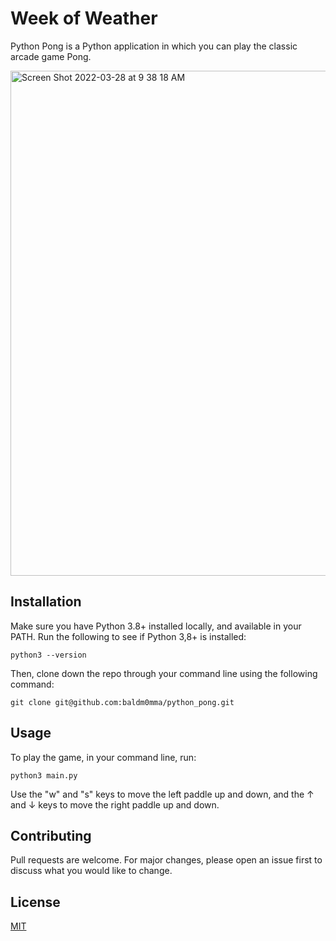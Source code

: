 # Week of Weather

Python Pong is a Python application in which you can play the classic arcade game Pong.


<img width="808" alt="Screen Shot 2022-03-28 at 9 38 18 AM" src="https://user-images.githubusercontent.com/46619047/160435339-282ea7e9-91d3-4c5d-822e-bf41eec073ec.png">

## Installation

Make sure you have Python 3.8+ installed locally, and available in your PATH. Run the following to see if Python 3,8+ is installed:

```
python3 --version
```

Then, clone down the repo through your command line using the following command:

```
git clone git@github.com:baldm0mma/python_pong.git
```

## Usage

To play the game, in your command line, run: 

```
python3 main.py
```

Use the "w" and "s" keys to move the left paddle up and down, and the &#8593; and &#8595; keys to move the right paddle up and down.

## Contributing
Pull requests are welcome. For major changes, please open an issue first to discuss what you would like to change.

## License
[MIT](https://choosealicense.com/licenses/mit/)
